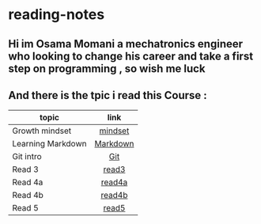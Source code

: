 # reading-notes

## Hi im Osama Momani a mechatronics engineer who looking to change his career and take a first step on programming , so wish me luck 

## And there is the tpic i read this Course :


| topic|  link | 
|----------|:-------------:|
| Growth mindset  |    [mindset](https://osamamomani1.github.io/reading-notes/readme1) |
| Learning Markdown | [Markdown](https://osamamomani1.github.io/reading-notes/readme1) |
| Git intro |  [Git](https://osamamomani1.github.io/reading-notes/read2) | 
| Read 3 | [read3](https://osamamomani1.github.io/reading-notes/Read03) |
| Read 4a | [read4a](https://osamamomani1.github.io/reading-notes/Read04a) |
| Read 4b |  [read4b](https://osamamomani1.github.io/reading-notes/Read04b) |
| Read 5 | [read5](https://osamamomani1.github.io/reading-notes/Read05)







